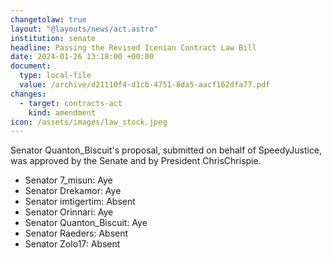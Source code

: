 ```yaml
---
changetolaw: true
layout: "@layouts/news/act.astro"
institution: senate
headline: Passing the Revised Icenian Contract Law Bill
date: 2024-01-26 13:18:00 +00:00
document:
  type: local-file
  value: /archive/d21110f4-d1cb-4751-8da5-aacf162dfa77.pdf
changes:
  - target: contracts-act
    kind: amendment
icon: /assets/images/law_stock.jpeg
---
```

Senator Quanton_Biscuit's proposal, submitted on behalf of SpeedyJustice, was approved by the Senate and by President ChrisChrispie.<!--more-->

- Senator 7_misun: Aye
- Senator Drekamor: Aye
- Senator imtigertim: Absent
- Senator Orinnari: Aye
- Senator Quanton_Biscuit: Aye
- Senator Raeders: Absent
- Senator Zolo17: Absent
